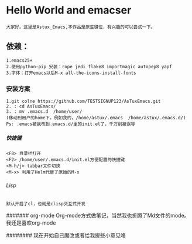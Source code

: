# Hello World and emacser #
	大家好。这里是Astux_Emacs,本作品是原生键位，有兴趣的可以尝试一下。
## 依赖： ##
	1.emacs25+
	2.使用python-pip 安装：rope jedi flake8 importmagic autopep8 yapf
	3.字体：打开emacs以后M-x all-the-icons-install-fonts
### 安装方案 ###
    1.git colne https://github.com/TESTSIGNUP123/AsTuxEmacs.git
    2. : cd AsTuxEmacs/
    3. : mv .emacs.d  /home/user/  
    (移动到用户的home下。例如我的，/home/astux/.emacs  /home/astux/.emacs.d/)
    Ps: .emacs被我改到.emacs.d/里的init.el了，千万别被误导
##### 快捷键 
	<F8> 目录栏打开
	<F2> /home/user/.emacs.d/init.el方便配置的快捷键
	<M-h/j> tabbar文件切换
	<M-x> 利用了Helm代替了原始的M-x
###### Lisp
	默认开启了cl，也就是clisp交互式开发
#######	org-mode
	<C-c C-t> 
	Org-mode方式做笔记，当然我也折腾了Md文件的mode。我还是喜欢org-mode

######## 现在开始自己魔改或者给我提些小意见咯
